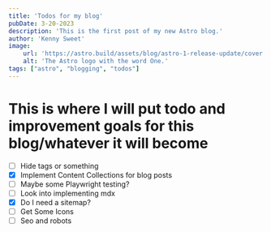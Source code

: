 ```yaml
---
title: 'Todos for my blog'
pubDate: 3-20-2023
description: 'This is the first post of my new Astro blog.'
author: 'Kenny Sweet'
image:
    url: 'https://astro.build/assets/blog/astro-1-release-update/cover.jpeg' 
    alt: 'The Astro logo with the word One.'
tags: ["astro", "blogging", "todos"]
---
```

# This is where I will put todo and improvement goals for this blog/whatever it will become
- [ ] Hide tags or something
- [x] Implement Content Collections for blog posts 
- [ ] Maybe some Playwright testing?
- [ ] Look into implementing mdx
- [x] Do I need a sitemap?
- [ ] Get Some Icons
- [ ] Seo and robots

